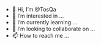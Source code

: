 - 👋 Hi, I’m @TosQa
- 👀 I’m interested in ...
- 🌱 I’m currently learning ...
- 💞️ I’m looking to collaborate on ...
- 📫 How to reach me ...

<!---
TosQa/TosQa is a ✨ special ✨ repository because its `README.md` (this file) appears on your GitHub profile.
You can click the Preview link to take a look at your changes.
--->
